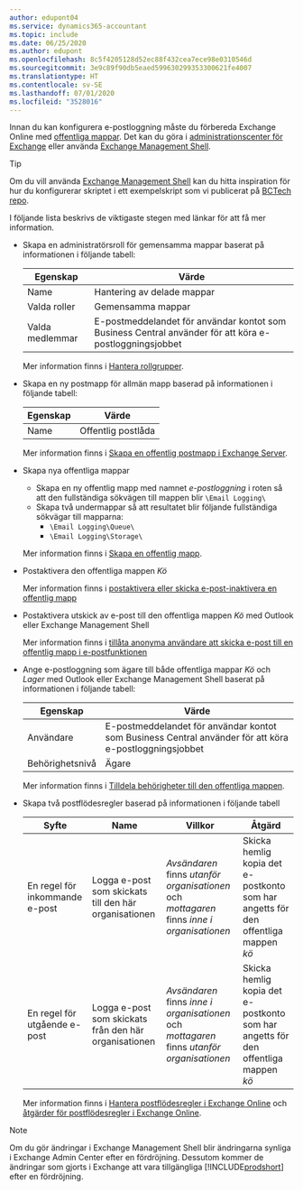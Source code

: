 ```yaml
---
author: edupont04
ms.service: dynamics365-accountant
ms.topic: include
ms.date: 06/25/2020
ms.author: edupont
ms.openlocfilehash: 8c5f4205128d52ec88f432cea7ece98e0310546d
ms.sourcegitcommit: 3e9c89f90db5eaed599630299353300621fe4007
ms.translationtype: HT
ms.contentlocale: sv-SE
ms.lasthandoff: 07/01/2020
ms.locfileid: "3528016"
---
```

Innan du kan konfigurera e-postloggning måste du förbereda Exchange Online med [offentliga mappar](/exchange/collaboration/public-folders/public-folders?view=exchserver-2019). Det kan du göra i [administrationscenter för Exchange](/Exchange/architecture/client-access/exchange-admin-center?view=exchserver-2019) eller använda [Exchange Management Shell](/powershell/exchange/exchange-management-shell?view=exchange-ps).  

> [!TIP]
> Om du vill använda [Exchange Management Shell](/powershell/exchange/exchange-management-shell?view=exchange-ps) kan du hitta inspiration för hur du konfigurerar skriptet i ett exempelskript som vi publicerat på [BCTech repo](https://github.com/microsoft/BCTech/tree/master/samples/EmailLogging).

I följande lista beskrivs de viktigaste stegen med länkar för att få mer information.  

- Skapa en administratörsroll för gemensamma mappar baserat på informationen i följande tabell:

  |Egenskap        |Värde                     |
  |----------------|--------------------------|
  |Name            |Hantering av delade mappar |
  |Valda roller  |Gemensamma mappar            |
  |Valda medlemmar|E-postmeddelandet för användar kontot som Business Central använder för att köra e-postloggningsjobbet|

  Mer information finns i [Hantera rollgrupper](/exchange/permissions/role-groups?view=exchserver-2019).

- Skapa en ny postmapp för allmän mapp baserad på informationen i följande tabell:

  |Egenskap        |Värde                     |
  |----------------|--------------------------|
  |Name            |Offentlig postlåda            |

  Mer information finns i [Skapa en offentlig postmapp i Exchange Server](/exchange/collaboration/public-folders/create-public-folder-mailboxes).  

- Skapa nya offentliga mappar

  - Skapa en ny offentlig mapp med namnet *e-postloggning* i roten så att den fullständiga sökvägen till mappen blir ```\Email Logging\```
  - Skapa två undermappar så att resultatet blir följande fullständiga sökvägar till mapparna:
    - ```\Email Logging\Queue\```
    - ```\Email Logging\Storage\```

  Mer information finns i [Skapa en offentlig mapp](/exchange/collaboration/public-folders/create-public-folders?view=exchserver-2019).

- Postaktivera den offentliga mappen *Kö*

  Mer information finns i [postaktivera eller skicka e-post-inaktivera en offentlig mapp](/exchange/collaboration/public-folders/mail-enable-or-disable?view=exchserver-2019)

- Postaktivera utskick av e-post till den offentliga mappen *Kö* med Outlook eller Exchange Management Shell

  Mer information finns i [tillåta anonyma användare att skicka e-post till en offentlig mapp i e-postfunktionen](/exchange/collaboration/public-folders/mail-enable-or-disable?view=exchserver-2019#allow-anonymous-users-to-send-email-to-a-mail-enabled-public-folder)

- Ange e-postloggning som ägare till både offentliga mappar *Kö* och *Lager* med Outlook eller Exchange Management Shell baserat på informationen i följande tabell:

  |Egenskap        |Värde                     |
  |----------------|--------------------------|
  |Användare            |E-postmeddelandet för användar kontot som Business Central använder för att köra e-postloggningsjobbet|
  |Behörighetsnivå|Ägare                     |

  Mer information finns i [Tilldela behörigheter till den offentliga mappen](/exchange/collaboration-exo/public-folders/set-up-public-folders#step-3-assign-permissions-to-the-public-folder).

- Skapa två postflödesregler baserad på informationen i följande tabell

  |Syfte  |Name |Villkor                        |Åtgärd                                       |
  |---------|-----|----------------------------------|---------------------------------------------|
  |En regel för inkommande e-post |Logga e-post som skickats till den här organisationen|*Avsändaren* finns *utanför organisationen* och *mottagaren* finns *inne i organisationen*|Skicka hemlig kopia det e-postkonto som har angetts för den offentliga mappen *kö*|
  |En regel för utgående e-post | Logga e-post som skickats från den här organisationen |*Avsändaren* finns *inne i organisationen* och *mottagaren* finns *utanför organisationen*|Skicka hemlig kopia det e-postkonto som har angetts för den offentliga mappen *kö*|
  
  Mer information finns i [Hantera postflödesregler i Exchange Online](/exchange/security-and-compliance/mail-flow-rules/manage-mail-flow-rules) och [åtgärder för postflödesregler i Exchange Online](/exchange/security-and-compliance/mail-flow-rules/mail-flow-rule-action).

> [!NOTE]
> Om du gör ändringar i Exchange Management Shell blir ändringarna synliga i Exchange Admin Center efter en fördröjning. Dessutom kommer de ändringar som gjorts i Exchange att vara tillgängliga [!INCLUDE[prodshort](prodshort.md)] efter en fördröjning.
